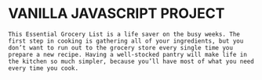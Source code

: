 # VANILLA JAVASCRIPT PROJECT

```This Essential Grocery List is a life saver on the busy weeks. The first step in cooking is gathering all of your ingredients, but you don’t want to run out to the grocery store every single time you prepare a new recipe. Having a well-stocked pantry will make life in the kitchen so much simpler, because you’ll have most of what you need every time you cook.```

